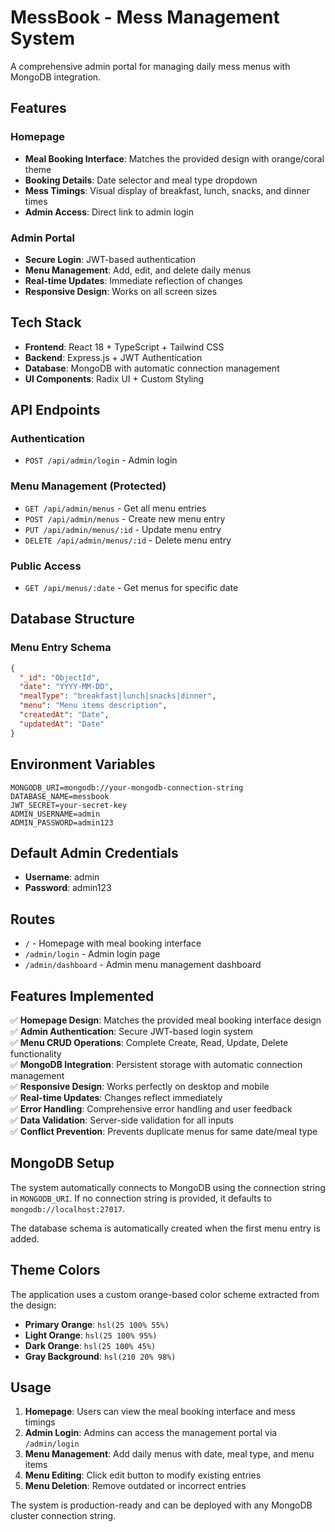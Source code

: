 # MessBook - Mess Management System

A comprehensive admin portal for managing daily mess menus with MongoDB integration.

## Features

### Homepage
- **Meal Booking Interface**: Matches the provided design with orange/coral theme
- **Booking Details**: Date selector and meal type dropdown
- **Mess Timings**: Visual display of breakfast, lunch, snacks, and dinner times
- **Admin Access**: Direct link to admin login

### Admin Portal
- **Secure Login**: JWT-based authentication
- **Menu Management**: Add, edit, and delete daily menus
- **Real-time Updates**: Immediate reflection of changes
- **Responsive Design**: Works on all screen sizes

## Tech Stack

- **Frontend**: React 18 + TypeScript + Tailwind CSS
- **Backend**: Express.js + JWT Authentication
- **Database**: MongoDB with automatic connection management
- **UI Components**: Radix UI + Custom Styling

## API Endpoints

### Authentication
- `POST /api/admin/login` - Admin login

### Menu Management (Protected)
- `GET /api/admin/menus` - Get all menu entries
- `POST /api/admin/menus` - Create new menu entry
- `PUT /api/admin/menus/:id` - Update menu entry
- `DELETE /api/admin/menus/:id` - Delete menu entry

### Public Access
- `GET /api/menus/:date` - Get menus for specific date

## Database Structure

### Menu Entry Schema
```json
{
  "_id": "ObjectId",
  "date": "YYYY-MM-DD",
  "mealType": "breakfast|lunch|snacks|dinner",
  "menu": "Menu items description",
  "createdAt": "Date",
  "updatedAt": "Date"
}
```

## Environment Variables

```env
MONGODB_URI=mongodb://your-mongodb-connection-string
DATABASE_NAME=messbook
JWT_SECRET=your-secret-key
ADMIN_USERNAME=admin
ADMIN_PASSWORD=admin123
```

## Default Admin Credentials

- **Username**: admin
- **Password**: admin123

## Routes

- `/` - Homepage with meal booking interface
- `/admin/login` - Admin login page
- `/admin/dashboard` - Admin menu management dashboard

## Features Implemented

✅ **Homepage Design**: Matches the provided meal booking interface design  
✅ **Admin Authentication**: Secure JWT-based login system  
✅ **Menu CRUD Operations**: Complete Create, Read, Update, Delete functionality  
✅ **MongoDB Integration**: Persistent storage with automatic connection management  
✅ **Responsive Design**: Works perfectly on desktop and mobile  
✅ **Real-time Updates**: Changes reflect immediately  
✅ **Error Handling**: Comprehensive error handling and user feedback  
✅ **Data Validation**: Server-side validation for all inputs  
✅ **Conflict Prevention**: Prevents duplicate menus for same date/meal type  

## MongoDB Setup

The system automatically connects to MongoDB using the connection string in `MONGODB_URI`. If no connection string is provided, it defaults to `mongodb://localhost:27017`.

The database schema is automatically created when the first menu entry is added.

## Theme Colors

The application uses a custom orange-based color scheme extracted from the design:
- **Primary Orange**: `hsl(25 100% 55%)`
- **Light Orange**: `hsl(25 100% 95%)`
- **Dark Orange**: `hsl(25 100% 45%)`
- **Gray Background**: `hsl(210 20% 98%)`

## Usage

1. **Homepage**: Users can view the meal booking interface and mess timings
2. **Admin Login**: Admins can access the management portal via `/admin/login`
3. **Menu Management**: Add daily menus with date, meal type, and menu items
4. **Menu Editing**: Click edit button to modify existing entries
5. **Menu Deletion**: Remove outdated or incorrect entries

The system is production-ready and can be deployed with any MongoDB cluster connection string.
